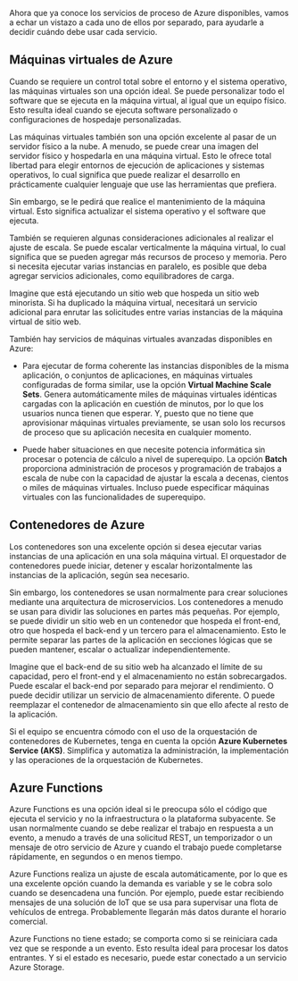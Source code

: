 Ahora que ya conoce los servicios de proceso de Azure disponibles, vamos a echar un vistazo a cada uno de ellos por separado, para ayudarle a decidir cuándo debe usar cada servicio.

## <a name="azure-virtual-machines"></a>Máquinas virtuales de Azure

Cuando se requiere un control total sobre el entorno y el sistema operativo, las máquinas virtuales son una opción ideal. Se puede personalizar todo el software que se ejecuta en la máquina virtual, al igual que un equipo físico. Esto resulta ideal cuando se ejecuta software personalizado o configuraciones de hospedaje personalizadas.

Las máquinas virtuales también son una opción excelente al pasar de un servidor físico a la nube. A menudo, se puede crear una imagen del servidor físico y hospedarla en una máquina virtual. Esto le ofrece total libertad para elegir entornos de ejecución de aplicaciones y sistemas operativos, lo cual significa que puede realizar el desarrollo en prácticamente cualquier lenguaje que use las herramientas que prefiera.

Sin embargo, se le pedirá que realice el mantenimiento de la máquina virtual. Esto significa actualizar el sistema operativo y el software que ejecuta. 

También se requieren algunas consideraciones adicionales al realizar el ajuste de escala. Se puede escalar verticalmente la máquina virtual, lo cual significa que se pueden agregar más recursos de proceso y memoria. Pero si necesita ejecutar varias instancias en paralelo, es posible que deba agregar servicios adicionales, como equilibradores de carga.

Imagine que está ejecutando un sitio web que hospeda un sitio web minorista. Si ha duplicado la máquina virtual, necesitará un servicio adicional para enrutar las solicitudes entre varias instancias de la máquina virtual de sitio web.

También hay servicios de máquinas virtuales avanzadas disponibles en Azure:

* Para ejecutar de forma coherente las instancias disponibles de la misma aplicación, o conjuntos de aplicaciones, en máquinas virtuales configuradas de forma similar, use la opción **Virtual Machine Scale Sets**. Genera automáticamente miles de máquinas virtuales idénticas cargadas con la aplicación en cuestión de minutos, por lo que los usuarios nunca tienen que esperar. Y, puesto que no tiene que aprovisionar máquinas virtuales previamente, se usan solo los recursos de proceso que su aplicación necesita en cualquier momento.

* Puede haber situaciones en que necesite potencia informática sin procesar o potencia de cálculo a nivel de superequipo. La opción **Batch** proporciona administración de procesos y programación de trabajos a escala de nube con la capacidad de ajustar la escala a decenas, cientos o miles de máquinas virtuales. Incluso puede especificar máquinas virtuales con las funcionalidades de superequipo.

## <a name="azure-containers"></a>Contenedores de Azure

Los contenedores son una excelente opción si desea ejecutar varias instancias de una aplicación en una sola máquina virtual. El orquestador de contenedores puede iniciar, detener y escalar horizontalmente las instancias de la aplicación, según sea necesario.

Sin embargo, los contenedores se usan normalmente para crear soluciones mediante una arquitectura de microservicios. Los contenedores a menudo se usan para dividir las soluciones en partes más pequeñas. Por ejemplo, se puede dividir un sitio web en un contenedor que hospeda el front-end, otro que hospeda el back-end y un tercero para el almacenamiento. Esto le permite separar las partes de la aplicación en secciones lógicas que se pueden mantener, escalar o actualizar independientemente.

Imagine que el back-end de su sitio web ha alcanzado el límite de su capacidad, pero el front-end y el almacenamiento no están sobrecargados. Puede escalar el back-end por separado para mejorar el rendimiento. O puede decidir utilizar un servicio de almacenamiento diferente. O puede reemplazar el contenedor de almacenamiento sin que ello afecte al resto de la aplicación.

 Si el equipo se encuentra cómodo con el uso de la orquestación de contenedores de Kubernetes, tenga en cuenta la opción **Azure Kubernetes Service (AKS)**. Simplifica y automatiza la administración, la implementación y las operaciones de la orquestación de Kubernetes.

## <a name="azure-functions"></a>Azure Functions

Azure Functions es una opción ideal si le preocupa sólo el código que ejecuta el servicio y no la infraestructura o la plataforma subyacente. Se usan normalmente cuando se debe realizar el trabajo en respuesta a un evento, a menudo a través de una solicitud REST, un temporizador o un mensaje de otro servicio de Azure y cuando el trabajo puede completarse rápidamente, en segundos o en menos tiempo.

Azure Functions realiza un ajuste de escala automáticamente, por lo que es una excelente opción cuando la demanda es variable y se le cobra solo cuando se desencadena una función. Por ejemplo, puede estar recibiendo mensajes de una solución de IoT que se usa para supervisar una flota de vehículos de entrega. Probablemente llegarán más datos durante el horario comercial.

Azure Functions no tiene estado; se comporta como si se reiniciara cada vez que se responde a un evento. Esto resulta ideal para procesar los datos entrantes. Y si el estado es necesario, puede estar conectado a un servicio Azure Storage.
